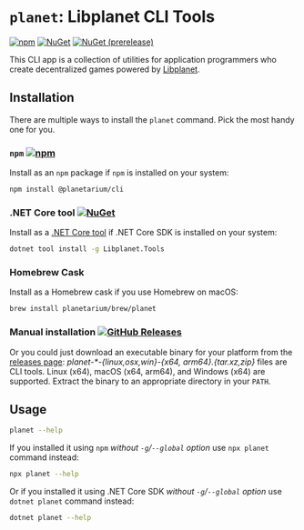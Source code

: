 `planet`: Libplanet CLI Tools
=============================

[![npm][npm-badge]][npm]
[![NuGet][nuget-badge]][NuGet]
[![NuGet (prerelease)][nuget-prerelease-badge]][NuGet]

This CLI app is a collection of utilities for application programmers who
create decentralized games powered by [Libplanet].

[npm]: https://www.npmjs.com/package/@planetarium/cli
[npm-badge]: https://img.shields.io/npm/v/@planetarium/cli
[NuGet]: https://www.nuget.org/packages/Libplanet.Tools/
[nuget-badge]: https://img.shields.io/nuget/v/Libplanet.Tools.svg?style=flat
[nuget-prerelease-badge]: https://img.shields.io/nuget/vpre/Libplanet.Tools.svg?style=flat
[Libplanet]: https://libplanet.io/


Installation
------------

There are multiple ways to install the `planet` command.  Pick the most handy
one for you.

### `npm` [![npm][npm-badge]][npm]

Install as an `npm` package if `npm` is installed on your system:

~~~~ bash
npm install @planetarium/cli
~~~~

### .NET Core tool [![NuGet][nuget-badge]][NuGet]

Install as a [.NET Core tool] if .NET Core SDK is installed on your system:

~~~~ bash
dotnet tool install -g Libplanet.Tools
~~~~

[.NET Core tool]: https://docs.microsoft.com/en-us/dotnet/core/tools/global-tools

### Homebrew Cask

Install as a Homebrew cask if you use Homebrew on macOS:

~~~~ bash
brew install planetarium/brew/planet
~~~~

### Manual installation [![GitHub Releases][releases-badge]][releases page]

Or you could just download an executable binary for your platform from
the [releases page]: *planet-\*-{linux,osx,win}-{x64, arm64}.{tar.xz,zip}* files are
CLI tools.  Linux (x64), macOS (x64, arm64), and Windows (x64) are supported.
Extract the binary to an appropriate directory in your `PATH`.

[releases page]: https://github.com/planetarium/libplanet/releases
[releases-badge]: https://img.shields.io/github/v/release/planetarium/libplanet?sort=semver


Usage
-----

~~~~ bash
planet --help
~~~~

If you installed it using `npm` *without `-g`/`--global` option*
use `npx planet` command instead:

~~~~ bash
npx planet --help
~~~~

Or if you installed it using .NET Core SDK *without `-g`/`--global` option*
use `dotnet planet` command instead:

~~~~ bash
dotnet planet --help
~~~~

